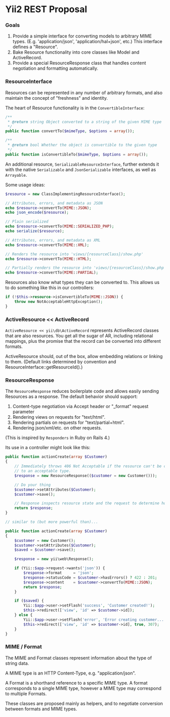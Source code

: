 Yii2 REST Proposal
=========

### Goals

1. Provide a simple interface for converting models to arbitrary MIME types. (E.g.
'application/json', 'application/hal+json', etc.) This interface defines a "Resource".
2. Bake Resource functionality into core classes like Model and ActiveRecord.
3. Provide a special ResourceResponse class that handles content negotiation and
formatting automatically.

### ResourceInterface

Resources can be represented in any number of arbitrary formats, and also maintain
the concept of "freshness" and identity.

The heart of Resource functionality is in the `ConvertibleInterface`:

```php
/**
 * @return string Object converted to a string of the given MIME type
 */
public function convertTo($mimeType, $options = array());

/**
 * @return bool Whether the object is convertible to the given type
 */
public function isConvertibleTo($mimeType, $options = array());
```

An additional resource, `SerializableResourceInterface`, further extends it with
the native `Serializable` and `JsonSerializable` interfaces, as well as `Arrayable`.

Some usage ideas:

```php
$resource = new ClassImplementingResourceInterface();

// Attributes, errors, and metadata as JSON
echo $resource->convertTo(MIME::JSON);
echo json_encode($resource);

// Plain serialized
echo $resource->convertTo(MIME::SERIALIZED_PHP);
echo serialize($resource);

// Attributes, errors, and metadata as XML
echo $resource->convertTo(MIME::XML);

// Renders the resource into 'views/{resourceClass}/show.php'
echo $resource->convertTo(MIME::HTML);

// Partially renders the resource into 'views/{resourceClass}/show.php'
echo $resource->convertTo(MIME::PARTIAL);
```

Resources also know what types they can be converted to. This allows us to do something
like this in our controllers:

```php
if (!$this->resource->isConvertibleTo(MIME::JSON)) {
	throw new NotAcceptableHttpException();
}
```

### ActiveResource << ActiveRecord

`ActiveResource << yii\db\ActiveRecord` represents ActiveRecord classes that
are also resources. You get all the sugar of AR, including relational mappings,
plus the promise that the record can be converted into different formats.

ActiveResource should, out of the box, allow embedding relations or linking to
them. (Default links determined by convention and ResourceInterface::getResourceId().)

### ResourceResponse

The `ResourceResponse` reduces boilerplate code and allows easily sending Resources
as a response. The default behavior should support:

1. Content-type negotiation via Accept header or "_format" request parameter
2. Rendering views on requests for "text/html".
3. Rendering partials on requests for "text/partial+html".
4. Rendering json/xml/etc. on other requests.

(This is inspired by `Responders` in Ruby on Rails 4.)

Its use in a controller might look like this:

```php
public function actionCreate(array $Customer)
{
	// Immediately throws 406 Not Acceptable if the resource can't be converted
	// to an acceptable type.
	$response = new ResourceResponse(($customer = new Customer()));

	// Do your thing
	$customer->setAttributes($Customer);
	$customer->save();

	// Response inspects resource state and the request to determine how to respond
	return $response;
}

// similar to (but more powerful than)...

public function actionCreate(array $Customer)
{
	$customer = new Customer();
	$customer->setAttributes($Customer);
	$saved = $customer->save();

	$response = new yii\web\Response();

	if (Yii::$app->request->wants('json')) {
		$response->format     = 'json';
		$response->statusCode = $customer->hasErrors() ? 422 : 201;
		$response->content    = $customer->convertTo(MIME::JSON);
		return $response;
	}

	if ($saved) {
		Yii::$app->user->setFlash('success', 'Customer created!');
		$this->redirect(['view', 'id' => $customer->id]);
	} else {
		Yii::$app->user->setFlash('error', 'Error creating customer...');
		$this->redirect(['view', 'id' => $customer->id], true, 307);
	}
}
```

### MIME / Format

The MIME and Format classes represent information about the type of string data.

A MIME type is an HTTP Content-Type, e.g. "application/json".

A Format is a shorthand reference to a specific MIME type. A format corresponds
to a single MIME type, however a MIME type may correspond to multiple Formats.

These classes are proposed mainly as helpers, and to negotiate conversion between
formats and MIME types.
